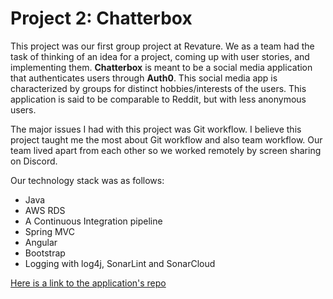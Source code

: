 # Project 2: Chatterbox

This project was our first group project at Revature. We as a team had 
the task of thinking of an idea for a project, coming up with user 
stories, and implementing them. **Chatterbox** is meant to be a social 
media application that authenticates users through **Auth0**. This social 
media app is characterized by groups for distinct hobbies/interests of the users. 
This application is said to be comparable to Reddit, but with less anonymous users.


The major issues I had with this project was Git workflow. I believe 
this project taught me the most about Git workflow and also team 
workflow. Our team lived apart from each other so we worked remotely by 
screen sharing on Discord.


Our technology stack was as follows: 
* Java
* AWS RDS
* A Continuous Integration pipeline
* Spring MVC
* Angular
* Bootstrap
* Logging with log4j, SonarLint and SonarCloud

[Here is a link to the application's repo](https://github.com/crandonriordan/Project2-Chatterbox)

